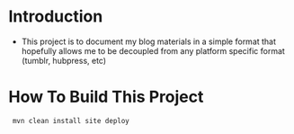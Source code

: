 # Introduction

* This project is to document my blog materials in a simple format that hopefully allows me to be decoupled from any platform specific format (tumblr, hubpress, etc)

# How To Build This Project

     mvn clean install site deploy
